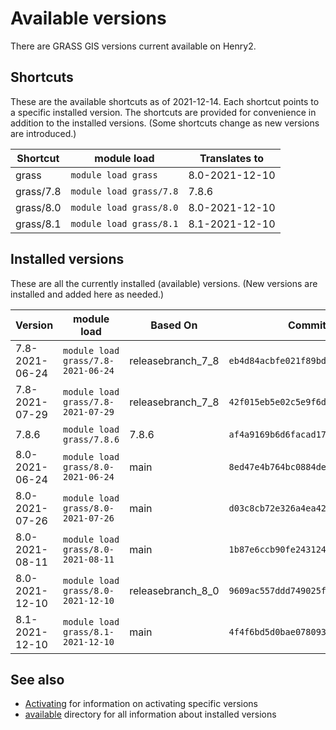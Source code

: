 # Available versions

There are GRASS GIS versions current available on Henry2.

## Shortcuts

These are the available shortcuts as of 2021-12-14. Each shortcut points to a specific installed version.
The shortcuts are provided for convenience in addition to the installed versions.
(Some shortcuts change as new versions are introduced.)

| Shortcut  | module load             | Translates to  |
|-----------|-------------------------|----------------|
| grass     | `module load grass`     | 8.0-2021-12-10 |
| grass/7.8 | `module load grass/7.8` | 7.8.6          |
| grass/8.0 | `module load grass/8.0` | 8.0-2021-12-10 |
| grass/8.1 | `module load grass/8.1` | 8.1-2021-12-10 |

## Installed versions

These are all the currently installed (available) versions. (New versions are installed and added here as needed.)

| Version        | module load                        | Based On          | Commit Hash (ID)                           |
|----------------|------------------------------------|-------------------|--------------------------------------------|
| 7.8-2021-06-24 | `module load grass/7.8-2021-06-24` | releasebranch_7_8 | `eb4d84acbfe021f89bdee2895fd96ab974f8563f` |
| 7.8-2021-07-29 | `module load grass/7.8-2021-07-29` | releasebranch_7_8 | `42f015eb5e02c5e9f6d828dbe15a3120e8ad60d9` |
| 7.8.6          | `module load grass/7.8.6`          | 7.8.6             | `af4a9169b6d6facad17744a3604f2467908d76a7` |
| 8.0-2021-06-24 | `module load grass/8.0-2021-06-24` | main              | `8ed47e4b764bc0884de57b5c5bc68118155f815b` |
| 8.0-2021-07-26 | `module load grass/8.0-2021-07-26` | main              | `d03c8cb72e326a4ea421596b778304f7eafd4bea` |
| 8.0-2021-08-11 | `module load grass/8.0-2021-08-11` | main              | `1b87e6ccb90fe243124cdfd360a4e460801367e4` |
| 8.0-2021-12-10 | `module load grass/8.0-2021-12-10` | releasebranch_8_0 | `9609ac557ddd749025f0445e821f5ab42a2e363b` |
| 8.1-2021-12-10 | `module load grass/8.1-2021-12-10` | main              | `4f4f6bd5d0bae0780939a2ffc8f36c4dde2a7bc4` |

## See also

- [Activating](activating.md) for information on activating specific versions
- [available](../available) directory for all information about installed versions
